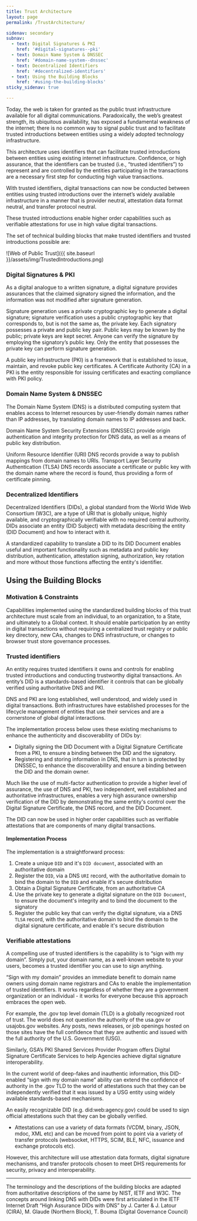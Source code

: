 ```yaml
---
title: Trust Architecture
layout: page
permalink: /TrustArchitecture/

sidenav: secondary
subnav:
  - text: Digital Signatures & PKI
    href: '#digital-signatures--pki' 
  - text: Domain Name System & DNSSEC
    href: '#domain-name-system--dnssec'
  - text: Decentralized Identifiers
    href: '#decentralized-identifiers'
  - text: Using the Building Blocks
    href: '#using-the-building-blocks'
sticky_sidenav: true

---
```


Today, the web is taken for granted as the public trust infrastructure available for all digital communications.  Paradoxically, the web’s greatest strength, its ubiquitous availability, has exposed a fundamental weakness of the internet; there is no common way to signal public trust and to facilitate trusted introductions between entities using a widely adopted technology infrastructure.

This architecture uses identifiers that can facilitate trusted introductions between entities using existing internet infrastructure. Confidence, or high assurance, that the identifiers can be trusted (i.e., “trusted identifiers”) to represent and are controlled by the entities participating in the transactions are a necessary first step for conducting high value transactions. 

<div class="usa-alert usa-alert--info usa-alert--slim">
  <div class="usa-alert__body">
    <p class="usa-alert__text">
With trusted identifiers, digital transactions can now be conducted between entities using trusted introductions over the internet’s widely available infrastructure in a manner that is provider neutral, attestation data format neutral, and transfer protocol neutral. 
    </p>
  </div>
</div>

These trusted introductions enable higher order capabilities such as verifiable attestations for use in high value digital transactions.

The set of technical building blocks that make trusted identifiers and trusted introductions possible are:

![Web of Public Trust]({{ site.baseurl }}/assets/img/TrustedIntroductions.png)

### Digital Signatures & PKI

As a digital analogue to a written signature, a digital signature provides assurances that the claimed signatory signed the information, and the information was not modified after signature generation.

Signature generation uses a private cryptographic key to generate a digital signature; signature verification uses a public cryptographic key that corresponds to, but is not the same as, the private key. Each signatory possesses a private and public key pair. Public keys may be known by the public; private keys are kept secret. Anyone can verify the signature by employing the signatory’s public key. Only the entity that possesses the private key can perform signature generation.

A public key infrastructure (PKI) is a framework that is established to issue, maintain, and revoke public key certificates. A Certificate Authority (CA) in a PKI is the entity responsible for issuing certificates and exacting compliance with PKI policy.

### Domain Name System & DNSSEC

The Domain Name System (DNS) is a distributed computing system that enables access to Internet resources by user-friendly domain names rather than IP addresses, by translating domain names to IP addresses and back.

Domain Name System Security Extensions (DNSSEC) provide origin authentication and integrity protection for DNS data, as well as a means of public key distribution.

Uniform Resource Identifier (URI) DNS records provide a way to publish mappings from domain names to URIs. Transport Layer Security Authentication (TLSA) DNS records associate a certificate or public key with the domain name where the record is found, thus providing a form of certificate pinning.

### Decentralized Identifiers

Decentralized Identifiers (DIDs), a global standard from the World Wide Web Consortium (W3C), are a type of URI that is globally unique, highly available, and cryptographically verifiable with no required central authority. DIDs associate an entity (DID Subject) with metadata describing the entity (DID Document) and how to interact with it.

A standardized capability to translate a DID to its DID Document enables useful and important functionality such as metadata and public key distribution, authentication, attestation signing, authorization, key rotation and more without those functions affecting the entity's identifier.

## Using the Building Blocks

### Motivation & Constraints

Capabilities implemented using the standardized building blocks of this trust architecture must scale from an individual, to an organization, to a State, and ultimately to a Global context. It should enable participation by an entity in digital transactions without requiring a centralized trust registry or public key directory, new CAs, changes to DNS infrastructure, or changes to browser trust store governance processes.

### Trusted identifiers

An entity requires trusted identifiers it owns and controls for enabling trusted introductions and conducting trustworthy digital transactions. An entity’s DID is a standards-based identifier it controls that can be globally verified using authoritative DNS and PKI.

DNS and PKI are long established, well understood, and widely used in digital transactions. Both infrastructures have established processes for the lifecycle management of entities that use their services and are a cornerstone of global digital interactions.

The implementation process below uses these existing mechanisms to enhance the authenticity and discoverability of DIDs by:
- Digitally signing the DID Document with a Digital Signature Certificate from a PKI, to ensure a binding between the DID and the signatory.
- Registering and storing information in DNS, that in turn is protected by DNSSEC, to enhance the discoverability and ensure a binding between the DID and the domain owner.

Much like the use of multi-factor authentication to provide a higher level of assurance, the use of DNS and PKI, two independent, well established and authoritative infrastructures, enables a very high assurance ownership verification of the DID by demonstrating the same entity's control over the Digital Signature Certificate, the DNS record, and the DID Document.

The DID can now be used in higher order capabilities such as verifiable attestations that are components of many digital transactions.

#### Implementation Process

The implementation is a straightforward process:

1.  Create a unique `DID` and it's `DID document`, associated with an authoritative domain
2.  Register the `DID`, via a DNS `URI` record, with the authoritative domain to bind the domain to the `DID` and enable it's secure distribution
3.  Obtain a Digital Signature Certificate, from an authoritative CA
4.  Use the private key to generate a digital signature on the `DID Document`, to ensure the document's integrity and to bind the document to the signatory
5.  Register the public key that can verify the digital signature, via a DNS `TLSA` record, with the authoritative domain to bind the domain to the digital signature certificate, and enable it's secure distribution

### Verifiable attestations

A compelling use of trusted identifiers is the capability is to “sign with my domain”. Simply put, your domain name, as a well-known website to your users, becomes a trusted identifier you can use to sign anything.

“Sign with my domain”  provides an immediate benefit to domain name owners using domain name registrars and CAs to enable the implementation of trusted identifiers. It works regardless of whether they are a government organization or an individual - it works for everyone because this approach embraces the open web.

For example, the .gov top level domain (TLD) is a globally recognized root of trust. The world does not question the authority of the usa.gov or usajobs.gov websites. Any posts, news releases, or job openings hosted on those sites have the full confidence that they are authentic and issued with the full authority of the U.S. Government (USG).

Similarly, GSA’s PKI Shared Services Provider Program offers Digital Signature Certificate Services to help Agencies achieve digital signature interoperability.

In the current world of deep-fakes and inauthentic information, this DID-enabled “sign with my domain name” ability can extend the confidence of authority in the .gov TLD to the world of attestations such that they can be independently verified that it was issued by a USG entity using widely available standards-based mechanisms.  

An easily recognizable DID (e.g. did:web:agency.gov) could be used to sign official attestations such that they can be globally verified. 

- Attestations can use a variety of data formats (VCDM, binary, JSON, mdoc, XML etc) and can be moved from point to point via a variety of transfer protocols (websocket, HTTPS, SCIM, BLE, NFC, issuance and exchange protocols etc). 

However, this architecture will use attestation data formats, digital signature mechanisms, and transfer protocols chosen to meet DHS requirements for security, privacy and interoperability.

* * *
The terminology and the descriptions of the building blocks are adapted from authoritative descriptions of the same by NIST, IETF and W3C. The concepts around linking DNS with DIDs were first articulated in the IETF Internet Draft “High Assurance DIDs with DNS” by J. Carter & J. Latour (CIRA), M. Glaude (Northern Block), T. Bouma (Digital Governance Council)